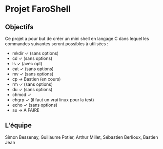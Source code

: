 # Projet FaroShell

## Objectifs

Ce projet a pour but de créer un mini shell en langage C dans lequel les commandes suivantes seront possibles à utilisées :
- mkdir  ✓  (sans options)
- cd     ✓  (sans options)
- ls     ✓  (avec opt)
- cat    ✓  (sans options)
- mv     ✓  (sans options)
- cp     -> Bastien (en cours)
- rm     ✓  (sans options)
- du     ✓  (sans options)
- chmod  ✓  
- chgrp  ✓ (il faut un vrai linux pour la test)
- echo   ✓  (sans options)
- su     ->  A FAIRE

## L'équipe

Simon Bessenay, Guillaume Potier, Arthur Millet, Sébastien Berlioux, Bastien Jean
